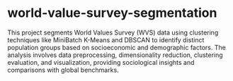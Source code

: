 # world-value-survey-segmentation
 This project segments World Values Survey (WVS) data using clustering techniques like MiniBatch K-Means and DBSCAN to identify distinct population groups based on socioeconomic and demographic factors. The analysis involves data preprocessing, dimensionality reduction, clustering evaluation, and visualization, providing sociological insights and comparisons with global benchmarks.

